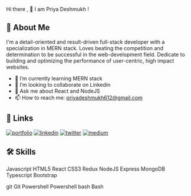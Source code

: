 
Hi there , 👋 I am Priya Deshmukh !

## 🚀 About Me
I'm a detail-oriented and result-driven full-stack developer with a specialization in MERN stack. Loves beating the competition and determination to be successful in the web-development field. Dedicate to building and optimizing the performance of user-centric, high impact websites. 


- 🌱 I’m currently learning MERN stack
- 👯 I’m looking to collaborate on Linkedin
- 💬 Ask me about React and NodeJS
- 📫 How to reach me: priyadeshmukh612@gmail.com



## 🔗 Links
[![portfolio](https://img.shields.io/badge/my_portfolio-000?style=for-the-badge&logo=ko-fi&logoColor=white)](https://priyaportfolio-nine.vercel.app/)
[![linkedin](https://img.shields.io/badge/linkedin-0A66C2?style=for-the-badge&logo=linkedin&logoColor=white)](https://www.linkedin.com/in/priya-deshmukh-29a759130/)
[![twitter](https://img.shields.io/badge/twitter-1DA1F2?style=for-the-badge&logo=twitter&logoColor=white)](https://twitter.com/priyades12)
[![medium](https://camo.githubusercontent.com/ac75167b204f9146bbb025afd9a99e342dbeff5b6a481bf8c213dce91d981093/68747470733a2f2f696d672e736869656c64732e696f2f62616467652f4d656469756d2d2d696e666f726d6174696f6e616c3f7374796c653d666c6174266c6f676f3d6d656469756d266c6f676f436f6c6f723d776869746526636f6c6f723d79656c6c6f77)](https://medium.com/@priyadeshmukh612)


## 🛠 Skills

Javascript HTML5 React CSS3 Redux NodeJS Express MongoDB Typescript Bootstrap

git
Git	Powershell
Powershell	bash
Bash




